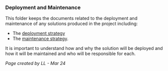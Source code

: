 ### Deployment and Maintenance

This folder keeps the documents related to the deployment and maintenance of any solutions produced in the project including: 

- The [deployment strategy](/docs/7.DeploymentAndMaintenance/DeploymentStrategy.md)
- The [maintenance strategy](/docs/7.DeploymentAndMaintenance/MaintenanceStrategy.md).

It is important to understand how and why the solution will be deployed and how it will be maintained and who will be responsible for each.

*Page created by LL - Mar 24*


